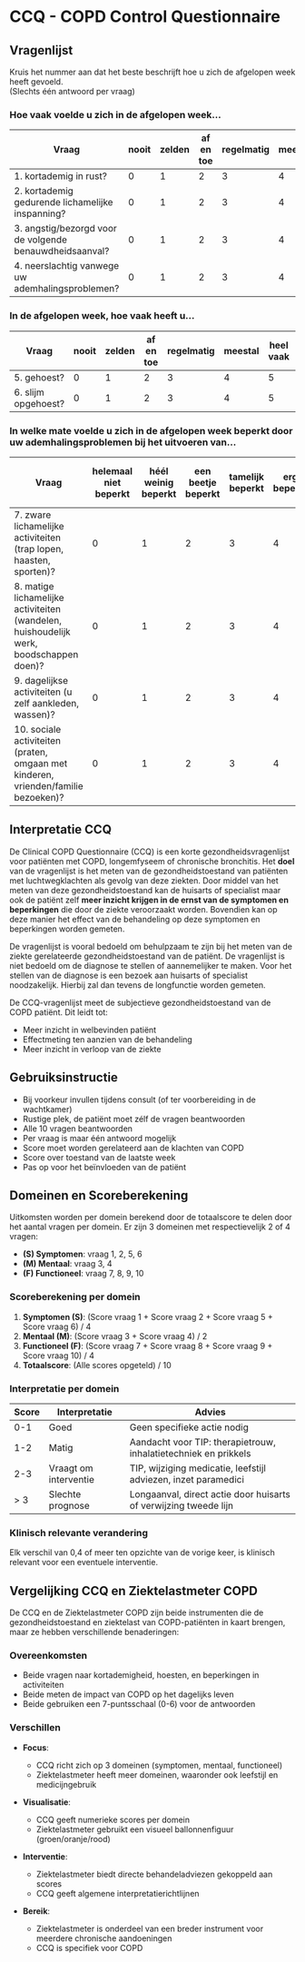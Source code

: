 # CCQ - COPD Control Questionnaire

## Vragenlijst

Kruis het nummer aan dat het beste beschrijft hoe u zich de afgelopen week heeft gevoeld.  
(Slechts één antwoord per vraag)

### Hoe vaak voelde u zich in de afgelopen week...

| Vraag                                                   | nooit | zelden | af en toe | regelmatig | meestal | heel vaak | altijd |
| ------------------------------------------------------- | ----- | ------ | --------- | ---------- | ------- | --------- | ------ |
| 1. kortademig in rust?                                  | 0     | 1      | 2         | 3          | 4       | 5         | 6      |
| 2. kortademig gedurende lichamelijke inspanning?        | 0     | 1      | 2         | 3          | 4       | 5         | 6      |
| 3. angstig/bezorgd voor de volgende benauwdheidsaanval? | 0     | 1      | 2         | 3          | 4       | 5         | 6      |
| 4. neerslachtig vanwege uw ademhalingsproblemen?        | 0     | 1      | 2         | 3          | 4       | 5         | 6      |

### In de afgelopen week, hoe vaak heeft u...

| Vraag               | nooit | zelden | af en toe | regelmatig | meestal | heel vaak | altijd |
| ------------------- | ----- | ------ | --------- | ---------- | ------- | --------- | ------ |
| 5. gehoest?         | 0     | 1      | 2         | 3          | 4       | 5         | 6      |
| 6. slijm opgehoest? | 0     | 1      | 2         | 3          | 4       | 5         | 6      |

### In welke mate voelde u zich in de afgelopen week beperkt door uw ademhalingsproblemen bij het uitvoeren van...

| Vraag                                                                                  | helemaal niet beperkt | héél weinig beperkt | een beetje beperkt | tamelijk beperkt | erg beperkt | héél erg beperkt | volledig beperkt/ of niet mogelijk |
| -------------------------------------------------------------------------------------- | --------------------- | ------------------- | ------------------ | ---------------- | ----------- | ---------------- | ---------------------------------- |
| 7. zware lichamelijke activiteiten (trap lopen, haasten, sporten)?                     | 0                     | 1                   | 2                  | 3                | 4           | 5                | 6                                  |
| 8. matige lichamelijke activiteiten (wandelen, huishoudelijk werk, boodschappen doen)? | 0                     | 1                   | 2                  | 3                | 4           | 5                | 6                                  |
| 9. dagelijkse activiteiten (u zelf aankleden, wassen)?                                 | 0                     | 1                   | 2                  | 3                | 4           | 5                | 6                                  |
| 10. sociale activiteiten (praten, omgaan met kinderen, vrienden/familie bezoeken)?     | 0                     | 1                   | 2                  | 3                | 4           | 5                | 6                                  |

## Interpretatie CCQ

De Clinical COPD Questionnaire (CCQ) is een korte gezondheidsvragenlijst voor patiënten met COPD, longemfyseem of chronische bronchitis. Het **doel** van de vragenlijst is het meten van de gezondheidstoestand van patiënten met luchtwegklachten als gevolg van deze ziekten. Door middel van het meten van deze gezondheidstoestand kan de huisarts of specialist maar ook de patiënt zelf **meer inzicht krijgen in de ernst van de symptomen en beperkingen** die door de ziekte veroorzaakt worden. Bovendien kan op deze manier het effect van de behandeling op deze symptomen en beperkingen worden gemeten.

De vragenlijst is vooral bedoeld om behulpzaam te zijn bij het meten van de ziekte gerelateerde gezondheidstoestand van de patiënt. De vragenlijst is niet bedoeld om de diagnose te stellen of aannemelijker te maken. Voor het stellen van de diagnose is een bezoek aan huisarts of specialist noodzakelijk. Hierbij zal dan tevens de longfunctie worden gemeten.

De CCQ-vragenlijst meet de subjectieve gezondheidstoestand van de COPD patiënt. Dit leidt tot:

- Meer inzicht in welbevinden patiënt
- Effectmeting ten aanzien van de behandeling
- Meer inzicht in verloop van de ziekte

## Gebruiksinstructie

- Bij voorkeur invullen tijdens consult (of ter voorbereiding in de wachtkamer)
- Rustige plek, de patiënt moet zélf de vragen beantwoorden
- Alle 10 vragen beantwoorden
- Per vraag is maar één antwoord mogelijk
- Score moet worden gerelateerd aan de klachten van COPD
- Score over toestand van de laatste week
- Pas op voor het beïnvloeden van de patiënt

## Domeinen en Scoreberekening

Uitkomsten worden per domein berekend door de totaalscore te delen door het aantal vragen per domein. Er zijn 3 domeinen met respectievelijk 2 of 4 vragen:

- **(S) Symptomen**: vraag 1, 2, 5, 6
- **(M) Mentaal**: vraag 3, 4
- **(F) Functioneel**: vraag 7, 8, 9, 10

### Scoreberekening per domein

1. **Symptomen (S)**: (Score vraag 1 + Score vraag 2 + Score vraag 5 + Score vraag 6) / 4
2. **Mentaal (M)**: (Score vraag 3 + Score vraag 4) / 2
3. **Functioneel (F)**: (Score vraag 7 + Score vraag 8 + Score vraag 9 + Score vraag 10) / 4
4. **Totaalscore**: (Alle scores opgeteld) / 10

### Interpretatie per domein

| Score | Interpretatie         | Advies                                                           |
| ----- | --------------------- | ---------------------------------------------------------------- |
| 0-1   | Goed                  | Geen specifieke actie nodig                                      |
| 1-2   | Matig                 | Aandacht voor TIP: therapietrouw, inhalatietechniek en prikkels  |
| 2-3   | Vraagt om interventie | TIP, wijziging medicatie, leefstijl adviezen, inzet paramedici   |
| > 3   | Slechte prognose      | Longaanval, direct actie door huisarts of verwijzing tweede lijn |

### Klinisch relevante verandering

Elk verschil van 0,4 of meer ten opzichte van de vorige keer, is klinisch relevant voor een eventuele interventie.

## Vergelijking CCQ en Ziektelastmeter COPD

De CCQ en de Ziektelastmeter COPD zijn beide instrumenten die de gezondheidstoestand en ziektelast van COPD-patiënten in kaart brengen, maar ze hebben verschillende benaderingen:

### Overeenkomsten

- Beide vragen naar kortademigheid, hoesten, en beperkingen in activiteiten
- Beide meten de impact van COPD op het dagelijks leven
- Beide gebruiken een 7-puntsschaal (0-6) voor de antwoorden

### Verschillen

- **Focus**:
  - CCQ richt zich op 3 domeinen (symptomen, mentaal, functioneel)
  - Ziektelastmeter heeft meer domeinen, waaronder ook leefstijl en medicijngebruik
- **Visualisatie**:
  - CCQ geeft numerieke scores per domein
  - Ziektelastmeter gebruikt een visueel ballonnenfiguur (groen/oranje/rood)
- **Interventie**:

  - Ziektelastmeter biedt directe behandeladviezen gekoppeld aan scores
  - CCQ geeft algemene interpretatierichtlijnen

- **Bereik**:
  - Ziektelastmeter is onderdeel van een breder instrument voor meerdere chronische aandoeningen
  - CCQ is specifiek voor COPD

